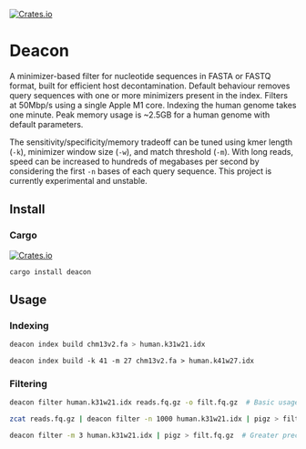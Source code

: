 [![Crates.io](https://img.shields.io/crates/v/deacon.svg)](https://crates.io/crates/deacon)

# Deacon

A minimizer-based filter for nucleotide sequences in FASTA or FASTQ format, built for efficient host decontamination. Default behaviour removes query sequences with one or more minimizers present in the index. Filters at 50Mbp/s using a single Apple M1 core. Indexing the human genome takes one minute. Peak memory usage is ~2.5GB for a human genome with default parameters.

The sensitivity/specificity/memory tradeoff can be tuned using kmer length (`-k`), minimizer window size (`-w`), and match threshold (`-m`). With long reads, speed can be increased to hundreds of megabases per second by considering the first `-n` bases of each query sequence. This project is currently experimental and unstable.



## Install

### Cargo
[![Crates.io](https://img.shields.io/crates/v/deacon.svg)](https://crates.io/crates/deacon)


```
cargo install deacon
```



## Usage

### Indexing

```bash
deacon index build chm13v2.fa > human.k31w21.idx
```

```
deacon index build -k 41 -m 27 chm13v2.fa > human.k41w27.idx
```



### Filtering

``` bash
deacon filter human.k31w21.idx reads.fq.gz -o filt.fq.gz  # Basic usage
```

```bash
zcat reads.fq.gz | deacon filter -n 1000 human.k31w21.idx | pigz > filt.fq.gz  # Fast
```

```bash
deacon filter -m 3 human.k31w21.idx | pigz > filt.fq.gz  # Greater precision with -m 3
```
